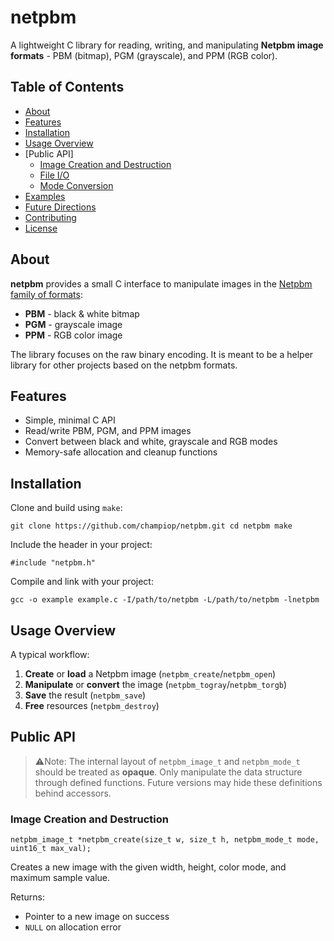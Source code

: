 # netpbm

A lightweight C library for reading, writing, and manipulating **Netpbm image formats** - PBM (bitmap), PGM (grayscale), and PPM (RGB color).

## Table of Contents

- [About]()
- [Features]()
- [Installation]()
- [Usage Overview]()
- [Public API]
    - [Image Creation and Destruction]()
    - [File I/O]()
    - [Mode Conversion]()
- [Examples]()
- [Future Directions]()
- [Contributing]()
- [License]()

## About

**netpbm** provides a small C interface to manipulate images in the [Netpbm family of formats](https://en.wikipedia.org/w/index.php?title=Netpbm):

- **PBM** - black & white bitmap
- **PGM** - grayscale image
- **PPM** - RGB color image

The library focuses on the raw binary encoding. It is meant to be a helper library for other projects based on the netpbm formats.

## Features

- Simple, minimal C API
- Read/write PBM, PGM, and PPM images
- Convert between black and white, grayscale and RGB modes
- Memory-safe allocation and cleanup functions

## Installation

Clone and build using `make`:

`
    git clone https://github.com/champiop/netpbm.git
    cd netpbm
    make
`

Include the header in your project:

`
    #include "netpbm.h"
`

Compile and link with your project:

`
    gcc -o example example.c -I/path/to/netpbm -L/path/to/netpbm -lnetpbm
`

## Usage Overview

A typical workflow:

1. **Create** or **load** a Netpbm image (`netpbm_create`/`netpbm_open`)
2. **Manipulate** or **convert** the image (`netpbm_togray`/`netpbm_torgb`)
3. **Save** the result (`netpbm_save`)
4. **Free** resources (`netpbm_destroy`)

## Public API

> ⚠️Note: The internal layout of `netpbm_image_t` and `netpbm_mode_t` should be treated as **opaque**. Only manipulate the data structure through defined functions. Future versions may hide these definitions behind accessors.

### Image Creation and Destruction

`netpbm_image_t *netpbm_create(size_t w, size_t h, netpbm_mode_t mode, uint16_t max_val);`

Creates a new image with the given width, height, color mode, and maximum sample value.

Returns:

- Pointer to a new image on success
- `NULL` on allocation error

